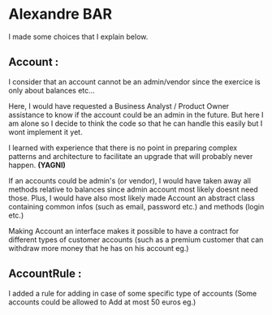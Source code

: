 # Alexandre BAR 

I made some choices that I explain below.


## Account : 

I consider that an account cannot be an admin/vendor since the
exercice is only about balances etc... 

Here, I would have requested a Business Analyst / Product Owner assistance to know if
the account could be an admin in the future. But here I am alone so I decide to
think the code so that he can handle this easily but I wont implement it yet. 

I learned with experience that there is no point in preparing complex patterns and architecture
to facilitate an upgrade that will probably never happen. **(YAGNI)**

If an accounts could be admin's (or vendor), I would have taken away all
methods relative to balances since admin account most likely doesnt need those.
Plus, I would have also most likely made Account an abstract class containing common infos
(such as email, password etc.) and methods (login etc.)

Making Account an interface makes it possible to have a contract for different types of customer accounts (such as a premium customer that can withdraw more money that he has on his account eg.)


## AccountRule : 

I added a rule for adding in case of some specific type of accounts (Some accounts could be allowed to Add at most 50 euros eg.)
